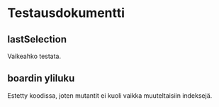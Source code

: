 # Testausdokumentti

## lastSelection

Vaikeahko testata.

## boardin yliluku

Estetty koodissa, joten mutantit ei kuoli vaikka muuteltaisiin indeksejä.
